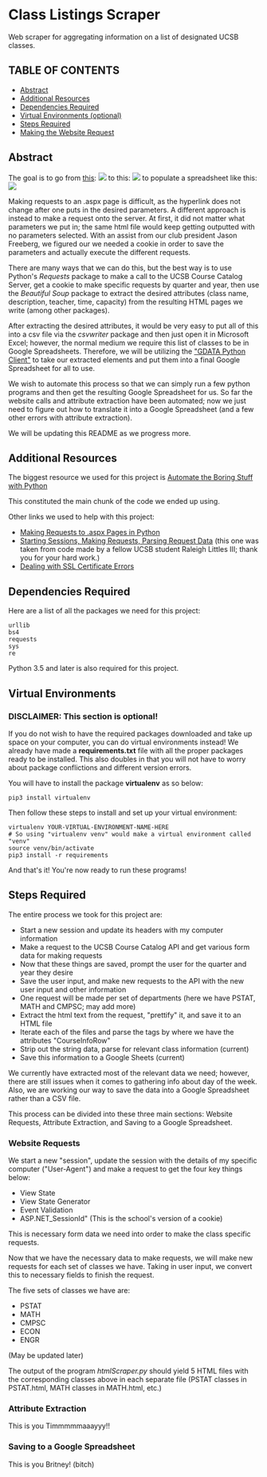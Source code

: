 # Class Listings Scraper
Web scraper for aggregating information on a list of designated UCSB classes.

## TABLE OF CONTENTS

* [Abstract](#Abstract)
* [Additional Resources](#Additional-Resources)
* [Dependencies Required](#Dependencies-Required)
* [Virtual Environments (optional)](#Virtual-Environments)
* [Steps Required](#Steps-Required)
* [Making the Website Request](#Website-Requests)

## Abstract
The goal is to go from [this](https://my.sa.ucsb.edu/public/curriculum/coursesearch.aspx):
![](step1.png)
to this:
![](step2.png)
to populate a spreadsheet like this:
![](goal.png)

Making requests to an .aspx page is difficult, as the hyperlink does not change after one puts in the desired parameters. A different approach is instead to make a request onto the server. At first, it did not matter what parameters we put in; the same html file would keep getting outputted with no parameters selected. With an assist from our club president Jason Freeberg, we figured our we needed a cookie in order to save the parameters and actually execute the different requests.

There are many ways that we can do this, but the best way is to use Python's *Requests* package to make a call to the UCSB Course Catalog Server, get a cookie to make specific requests by quarter and year, then use the *Beautiful Soup* package to extract the desired attributes (class name, description, teacher, time, capacity) from the resulting HTML pages we write (among other packages).

After extracting the desired attributes, it would be very easy to put all of this into a csv file via the *csvwriter* package and then just open it in Microsoft Excel; however, the normal medium we require this list of classes to be in Google Spreadsheets. Therefore, we will be utilizing the ["GDATA Python Client"](http://nirvanatikku.tumblr.com/post/61232391054/inserting-rows-into-a-google-spreadsheet-with) to take our extracted elements and put them into a final Google Spreadsheet for all to use.

We wish to automate this process so that we can simply run a few python programs and then get the resulting Google Spreadsheet for us. So far the website calls and attribute extraction have been automated; now we just need to figure out how to translate it into a Google Spreadsheet (and a few other errors with attribute extraction).

We will be updating this README as we progress more.

## Additional Resources

The biggest resource we used for this project is [Automate the Boring Stuff with Python](https://github.com/mussaimo/aquarius/blob/master/epub/Automate-the-Boring-Stuff-with-Python.pdf)

This constituted the main chunk of the code we ended up using.

Other links we used to help with this project:
+ [Making Requests to .aspx Pages in Python](http://stackoverflow.com/questions/1480356/how-to-submit-query-to-aspx-page-in-python)
+ [Starting Sessions, Making Requests, Parsing Request Data](https://github.com/hgielar/GOLD-schedule-exporter/blob/master/GOLD_Schedule_Tracker.py) (this one was taken from code made by a fellow UCSB student Raleigh Littles III; thank you for your hard work.)
+ [Dealing with SSL Certificate Errors](http://stackoverflow.com/questions/42098126/mac-osx-python-ssl-sslerror-ssl-certificate-verify-failed-certificate-verify)

## Dependencies Required

Here are a list of all the packages we need for this project:

```
urllib
bs4
requests
sys
re
```

Python 3.5 and later is also required for this project.

## Virtual Environments

### DISCLAIMER: This section is optional!

If you do not wish to have the required packages downloaded and take up space on your computer, you can do virtual environments instead! We already have made a **requirements.txt** file with all the proper packages ready to be installed. This also doubles in that you will not have to worry about package conflictions and different version errors.

You will have to install the package **virtualenv** as so below:

```
pip3 install virtualenv
```

Then follow these steps to install and set up your virtual environment:

```
virtualenv YOUR-VIRTUAL-ENVIRONMENT-NAME-HERE
# So using "virtualenv venv" would make a virtual environment called "venv"
source venv/bin/activate
pip3 install -r requirements
```

And that's it! You're now ready to run these programs!

## Steps Required

The entire process we took for this project are:

+ Start a new session and update its headers with my computer information
+ Make a request to the UCSB Course Catalog API and get various form data for making requests
+ Now that these things are saved, prompt the user for the quarter and year they desire
+ Save the user input, and make new requests to the API with the new user input and other information
+ One request will be made per set of departments (here we have PSTAT, MATH and CMPSC; may add more)
+ Extract the html text from the request, "prettify" it, and save it to an HTML file
+ Iterate each of the files and parse the tags by where we have the attributes "CourseInfoRow"
+ Strip out the string data, parse for relevant class information (current)
+ Save this information to a Google Sheets (current)

We currently have extracted most of the relevant data we need; however, there are still issues when it comes to gathering info about day of the week. Also, we are working our way to save the data into a Google Spreadsheet rather than a CSV file.

This process can be divided into these three main sections: Website Requests, Attribute Extraction, and Saving to a Google Spreadsheet.

### Website Requests

We start a new "session", update the session with the details of my specific computer ("User-Agent") and make a request to get the four key things below: 

+ View State
+ View State Generator
+ Event Validation
+ ASP.NET_SessionId" (This is the school's version of a cookie)

This is necessary form data we need into order to make the class specific requests.

Now that we have the necessary data to make requests, we will make new requests for each set of classes we have. Taking in user input, we convert this to necessary fields to finish the request.

The five sets of classes we have are: 

+ PSTAT
+ MATH
+ CMPSC
+ ECON
+ ENGR

(May be updated later)

The output of the program *htmlScraper.py* should yield 5 HTML files with the corresponding classes above in each separate file (PSTAT classes in PSTAT.html, MATH classes in MATH.html, etc.)

### Attribute Extraction

This is you Timmmmmaaayyy!!

### Saving to a Google Spreadsheet

This is you Britney! (bitch)





